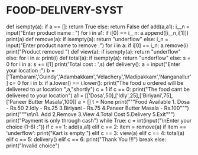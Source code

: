 # FOOD-DELIVERY-SYST
def isempty(a):     if a == []:         return True     else:         return False  def add(a,a1):     i__n = input("Enter product name : ")     for i in a1:         if i[0] == i__n:             a.append([i__n,i[1]])     print(a)  def remove(a):     if isempty(a):         return "underflow"     else:         i_n = input("Enter product name to remove :")         for i in a:             if i[0] == i_n:                 a.remove(i)                 print("Product removed ")              def view(a):     if isempty(a):         return "underflow"     else:         for i in a:             print(i)  def total(a):     if isempty(a):         return "underflow"     else:         s = 0         for i in a:             s += i[1]         print('Total cost : ',s)  def delivery():     a = input("Enter your location :")     b = ['Tambaram','Guindy','Adambakkam','Velachery','Madipakkam','Nanganallur']     c= 0     for i in b:         if a.lower() == i.lower():             print("The food u ordered will be delivered to ur location ",a,"shortly")             c = 1     if c == 0:         print("The food cant be delivered to your location")  a1 = [['Dosa',50],['Idly',25],['Biriyani',75],['Paneer Butter Masala',100]] a = [] t = None  print("""Food Available 1. Dosa - Rs.50 2.Idly - Rs.25 3.Biriyani - Rs.75 4.Paneer Butter Masala - Rs.100""")  print("""\n\n1. Add  2.Remove  3.View 4.Total Cost 5.Delivery  5.Exit""")  print("Payment is only through cash") while True:     c = int(input("\nEnter your choice (1-6) :"))     if c == 1:         add(a,a1)     elif c == 2:         item = remove(a)         if item == 'underflow':             print("Kart is empty ")     elif c == 3:         view(a)     elif c == 4:         total(a)     elif c == 5:         delivery()     elif c == 6:         print("Thank You !!!")         break     else:         print("Invalid choice")
